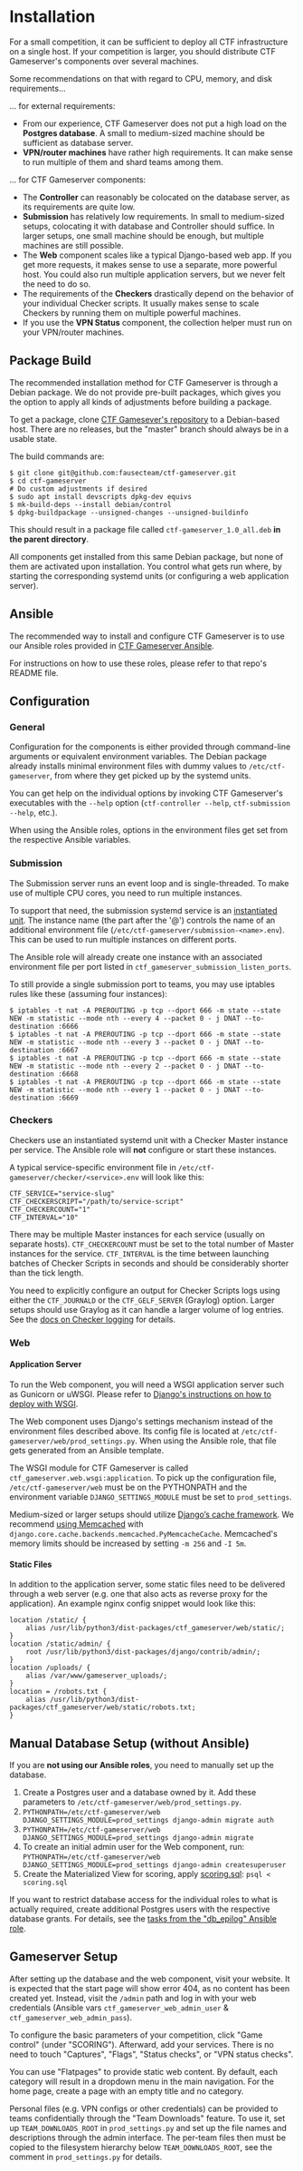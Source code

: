 Installation
============

For a small competition, it can be sufficient to deploy all CTF infrastructure on a single host. If your
competition is larger, you should distribute CTF Gameserver's components over several machines.

Some recommendations on that with regard to CPU, memory, and disk requirements…

… for external requirements:

* From our experience, CTF Gameserver does not put a high load on the **Postgres database**. A small to
  medium-sized machine should be sufficient as database server.
* **VPN/router machines** have rather high requirements. It can make sense to run multiple of them and shard
  teams among them.

… for CTF Gameserver components:

* The **Controller** can reasonably be colocated on the database server, as its requirements are quite low.
* **Submission** has relatively low requirements. In small to medium-sized setups, colocating it with
  database and Controller should suffice. In larger setups, one small machine should be enough, but multiple
  machines are still possible.
* The **Web** component scales like a typical Django-based web app. If you get more requests, it makes sense
  to use a separate, more powerful host. You could also run multiple application servers, but we never felt
  the need to do so.
* The requirements of the **Checkers** drastically depend on the behavior of your individual Checker scripts.
  It usually makes sense to scale Checkers by running them on multiple powerful machines.
* If you use the **VPN Status** component, the collection helper must run on your VPN/router machines.

Package Build
-------------
The recommended installation method for CTF Gameserver is through a Debian package. We do not provide
pre-built packages, which gives you the option to apply all kinds of adjustments before building a package.

To get a package, clone [CTF Gamesever's repository](https://github.com/fausecteam/ctf-gameserver) to a
Debian-based host. There are no releases, but the "master" branch should always be in a usable state.

The build commands are:

    $ git clone git@github.com:fausecteam/ctf-gameserver.git
    $ cd ctf-gameserver
    # Do custom adjustments if desired
    $ sudo apt install devscripts dpkg-dev equivs
    $ mk-build-deps --install debian/control
    $ dpkg-buildpackage --unsigned-changes --unsigned-buildinfo

This should result in a package file called `ctf-gameserver_1.0_all.deb` **in the parent directory**.

All components get installed from this same Debian package, but none of them are activated upon installation.
You control what gets run where, by starting the corresponding systemd units (or configuring a web
application server).

Ansible
-------
The recommended way to install and configure CTF Gameserver is to use our Ansible roles provided in
[CTF Gameserver Ansible](https://github.com/fausecteam/ctf-gameserver-ansible). 

For instructions on how to use these roles, please refer to that repo's README file.

Configuration
-------------
### General
Configuration for the components is either provided through command-line arguments or equivalent environment
variables. The Debian package already installs minimal environment files with dummy values to
`/etc/ctf-gameserver`, from where they get picked up by the systemd units.

You can get help on the individual options by invoking CTF Gameserver's executables with the `--help` option
(`ctf-controller --help`, `ctf-submission --help`, etc.).

When using the Ansible roles, options in the environment files get set from the respective Ansible variables.

### Submission
The Submission server runs an event loop and is single-threaded. To make use of multiple CPU cores, you
need to run multiple instances.

To support that need, the submission systemd service is an
[instantiated unit](https://0pointer.de/blog/projects/instances.html).
The instance name (the part after the '@') controls the name of an additional environment file
(`/etc/ctf-gameserver/submission-<name>.env`). This can be used to run multiple instances on different ports.

The Ansible role will already create one instance with an associated environment file per port listed in
`ctf_gameserver_submission_listen_ports`.

To still provide a single submission port to teams, you may use iptables rules like these (assuming four instances):

    $ iptables -t nat -A PREROUTING -p tcp --dport 666 -m state --state NEW -m statistic --mode nth --every 4 --packet 0 - j DNAT --to-destination :6666
    $ iptables -t nat -A PREROUTING -p tcp --dport 666 -m state --state NEW -m statistic --mode nth --every 3 --packet 0 - j DNAT --to-destination :6667
    $ iptables -t nat -A PREROUTING -p tcp --dport 666 -m state --state NEW -m statistic --mode nth --every 2 --packet 0 - j DNAT --to-destination :6668
    $ iptables -t nat -A PREROUTING -p tcp --dport 666 -m state --state NEW -m statistic --mode nth --every 1 --packet 0 - j DNAT --to-destination :6669

### Checkers
Checkers use an instantiated systemd unit with a Checker Master instance per service. The Ansible role will
**not** configure or start these instances.

A typical service-specific environment file in `/etc/ctf-gameserver/checker/<service>.env` will look like
this:

    CTF_SERVICE="service-slug"
    CTF_CHECKERSCRIPT="/path/to/service-script"
    CTF_CHECKERCOUNT="1"
    CTF_INTERVAL="10"

There may be multiple Master instances for each service (usually on separate hosts). `CTF_CHECKERCOUNT` must
be set to the total number of Master instances for the service. `CTF_INTERVAL` is the time between launching
batches of Checker Scripts in seconds and should be considerably shorter than the tick length.

You need to explicitly configure an output for Checker Scripts logs using either the `CTF_JOURNALD` or the
`CTF_GELF_SERVER` (Graylog) option. Larger setups should use Graylog as it can handle a larger volume of
log entries. See the [docs on Checker logging](observability.md#checkers) for details.

### Web
#### Application Server
To run the Web component, you will need a WSGI application server such as Gunicorn or uWSGI. Please refer
to [Django's instructions on how to deploy with WSGI](https://docs.djangoproject.com/en/4.2/howto/deployment/wsgi/).

The Web component uses Django's settings mechanism instead of the environment files described above. Its
config file is located at `/etc/ctf-gameserver/web/prod_settings.py`. When using the Ansible role, that
file gets generated from an Ansible template.

The WSGI module for CTF Gameserver is called `ctf_gameserver.web.wsgi:application`. To pick up the
configuration file, `/etc/ctf-gameserver/web` must be on the PYTHONPATH and the environment variable
`DJANGO_SETTINGS_MODULE` must be set to `prod_settings`.

Medium-sized or larger setups should utilize [Django’s cache framework](https://docs.djangoproject.com/en/4.2/topics/cache/).
We recommend [using Memcached](https://docs.djangoproject.com/en/4.2/topics/cache/#memcached) with
`django.core.cache.backends.memcached.PyMemcacheCache`. Memcached's memory limits should be increased by
setting `-m 256` and `-I 5m`.

#### Static Files
In addition to the application server, some static files need to be delivered through a web server (e.g. one
that also acts as reverse proxy for the application). An example nginx config snippet would look like this:

    location /static/ {
        alias /usr/lib/python3/dist-packages/ctf_gameserver/web/static/;
    }
    location /static/admin/ {
        root /usr/lib/python3/dist-packages/django/contrib/admin/;
    }
    location /uploads/ {
        alias /var/www/gameserver_uploads/;
    }
    location = /robots.txt {
        alias /usr/lib/python3/dist-packages/ctf_gameserver/web/static/robots.txt;
    }

Manual Database Setup (without Ansible)
---------------------------------------
If you are **not using our Ansible roles**, you need to manually set up the database.

1. Create a Postgres user and a database owned by it. Add these parameters to
   `/etc/ctf-gameserver/web/prod_settings.py`.
2. `PYTHONPATH=/etc/ctf-gameserver/web DJANGO_SETTINGS_MODULE=prod_settings django-admin migrate auth`
3. `PYTHONPATH=/etc/ctf-gameserver/web DJANGO_SETTINGS_MODULE=prod_settings django-admin migrate`
4. To create an initial admin user for the Web component, run:
   `PYTHONPATH=/etc/ctf-gameserver/web DJANGO_SETTINGS_MODULE=prod_settings django-admin createsuperuser`
5. Create the Materialized View for scoring, apply [scoring.sql](https://github.com/fausecteam/ctf-gameserver/blob/master/conf/controller/scoring.sql): `psql < scoring.sql`

If you want to restrict database access for the individual roles to what is actually required, create
additional Postgres users with the respective database grants. For details, see the [tasks from the
"db_epilog" Ansible role](https://github.com/fausecteam/ctf-gameserver-ansible/blob/master/roles/db_epilog/tasks/main.yml).

Gameserver Setup
----------------
After setting up the database and the web component, visit your website. It is expected that the start page
will show error 404, as no content has been created yet. Instead, visit the `/admin` path and log in with
your web credentials (Ansible vars `ctf_gameserver_web_admin_user` & `ctf_gameserver_web_admin_pass`).

To configure the basic parameters of your competition, click "Game control" (under "SCORING"). Afterward,
add your services. There is no need to touch "Captures", "Flags", "Status checks", or "VPN status checks".

You can use "Flatpages" to provide static web content. By default, each category will result in a dropdown
menu in the main navigation. For the home page, create a page with an empty title and no category.

Personal files (e.g. VPN configs or other credentials) can be provided to teams confidentially through the
"Team Downloads" feature. To use it, set up `TEAM_DOWNLOADS_ROOT` in `prod_settings.py` and set up the
file names and descriptions through the admin interface. The per-team files then must be copied to the
filesystem hierarchy below `TEAM_DOWNLOADS_ROOT`, see the comment in `prod_settings.py` for details.

